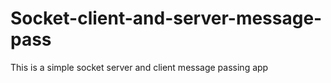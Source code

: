 # Socket-client-and-server-message-pass
This is a simple socket server and client message passing app
